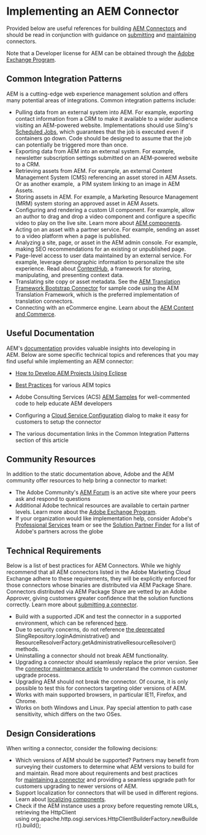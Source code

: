 Implementing an AEM Connector
=============================

Provided below are useful references for building [AEM Connectors](https://www.adobe.io/apis/experiencecloud/aem/aemconnectors.html) and should be read in conjunction with guidance on [submitting](submit.md) and [maintaining](maintain.md) connectors.

Note that a Developer license for AEM can be obtained through the [Adobe Exchange Program](https://partners.adobe.com/exchangeprogram/experiencecloud).

Common Integration Patterns
---------------------------

AEM is a cutting-edge web experience management solution and offers many potential areas of integrations. Common integration patterns include:

*   Pulling data from an external system into AEM. For example, exporting contact information from a CRM to make it available to a wider audience visiting an AEM-powered website.  Implementations should use Sling's [Scheduled Jobs](https://sling.apache.org/documentation/bundles/apache-sling-eventing-and-job-handling.html#scheduled-jobs), which guarantees that the job is executed even if containers go down. Code should be designed to assume that the job can potentially be triggered more than once. 
*   Exporting data from AEM into an external system. For example, newsletter subscription settings submitted on an AEM-powered website to a CRM.
*   Retrieving assets from AEM. For example, an external Content Management System (CMS) referencing an asset stored in AEM Assets. Or as another example,  a PIM system linking to an image in AEM Assets.
*   Storing assets in AEM. For example, a Marketing Resource Management (MRM) system storing an approved asset in AEM Assets.
*   Configuring and rendering a custom UI component. For example, allow an author to drag and drop a video component and configure a specific video to play on the live site. Learn more about [AEM components](https://experienceleague.adobe.com/docs/experience-manager-65/developing/components/components-basics.html).
*   Acting on an asset with a partner service. For example, sending an asset to a video platform when a page is published.
*   Analyzing a site, page, or asset in the AEM admin console. For example, making SEO recommendations for an existing or unpublished page.
*   Page-level access to user data maintained by an external service. For example, leverage demographic information to personalize the site experience. Read about [ContextHub](https://experienceleague.adobe.com/docs/experience-manager-65/developing/personlization/contexthub.html), a framework for storing, manipulating, and presenting context data. 
*   Translating site copy or asset metadata. See the [AEM Translation Framework Bootstrap Connector](https://github.com/Adobe-Marketing-Cloud/aem-translation-framework-bootstrap-connector) for sample code using the AEM Translation Framework, which is the preferred implementation of translation connectors.
*   Connecting with an eCommerce engine. Learn about the [AEM Content and Commerce](https://experienceleague.adobe.com/docs/experience-manager-65/commerce/introduction.html).

Useful Documentation
--------------------

AEM's [documentation](https://experienceleague.adobe.com/docs/experience-manager-65.html) provides valuable insights into developing in AEM. Below are some specific technical topics and references that you may find useful while implementing an AEM connector:

*   [How to Develop AEM Projects Using Eclipse](https://experienceleague.adobe.com/docs/experience-manager-65/developing/devtools/howto-projects-eclipse.html)
*   [Best Practices](https://experienceleague.adobe.com/docs/experience-manager-65/developing/bestpractices/best-practices.html) for various AEM topics
*   Adobe Consulting Services (ACS) [AEM Samples](http://adobe-consulting-services.github.io/acs-aem-samples/) for well-commented code to help educate AEM developers
*   Configuring a [Cloud Service Configuration](https://experienceleague.adobe.com/docs/experience-manager-65/developing/extending-aem/extending-cloud-services/extending-cloud-config.html) dialog to make it easy for customers to setup the connector

*   The various documentation links in the Common Integration Patterns section of this article

Community Resources 
--------------------

In addition to the static documentation above, Adobe and the AEM community offer resources to help bring a connector to market:

*   The Adobe Community's [AEM Forum](http://help-forums.adobe.com/content/adobeforums/en/experience-manager-forum/adobe-experience-manager.html) is an active site where your peers ask and respond to questions
*   Additional Adobe technical resources are available to certain partner levels. Learn more about the [Adobe Exchange Program](https://partners.adobe.com/exchangeprogram/experiencecloud).
*   If your organization would like implementation help, consider Adobe's [Professional Services](http://www.adobe.com/marketing-cloud/service-support/professional-consulting-training.html) team or see the [Solution Partner Finder](https://solutionpartners.adobe.com/home/partnerFinder.html) for a list of Adobe's partners across the globe

Technical Requirements
----------------------

Below is a list of best practices for AEM Connectors. While we highly recommend that all AEM connectors listed in the Adobe Marketing Cloud Exchange adhere to these requirements, they will be explicitly enforced for those connectors whose binaries are distributed via AEM Package Share. Connectors distributed via AEM Package Share are vetted by an Adobe Approver, giving customers greater confidence that the solution functions correctly. Learn more about [submitting a connector](submit.md).

*   Build with a supported JDK and test the connector in a supported environment, which can be referenced [here](https://experienceleague.adobe.com/docs/experience-manager-65/deploying/introduction/technical-requirements.html).
*   Due to security concerns, do not reference [the deprecated](http://sling.apache.org/documentation/the-sling-engine/service-authentication.html#deprecation-of-administrative-authentication) SlingRepository.loginAdministrative() and ResourceResolverFactory.getAdministrativeResourceResolver() methods.
*   Uninstalling a connector should not break AEM functionality.
*   Upgrading a connector should seamlessly replace the prior version. See the [connector maintenance article](maintain.md) to understand the common customer upgrade process. 
*   Upgrading AEM should not break the connector. Of course, it is only possible to test this for connectors targeting older versions of AEM.   
*   Works with main supported browsers, in particular IE11, Firefox, and Chrome.
*   Works on both Windows and Linux. Pay special attention to path case sensitivity, which differs on the two OSes.

Design Considerations
---------------------

When writing a connector, consider the following decisions:

*   Which versions of AEM should be supported? Partners may benefit from surveying their customers to determine what AEM versions to build for and maintain. Read more about requirements and best practices for [maintaining a connector](maintain.md) and providing a seamless upgrade path for customers upgrading to newer versions of AEM.
*   Support localization for connectors that will be used in different regions. Learn about [localizing components](https://experienceleague.adobe.com/docs/experience-manager-65/developing/components/internationalization/i18n.html).
*   Check if the AEM instance uses a proxy before requesting remote URLs, retrieving the HttpClient using org.apache.http.osgi.services.HttpClientBuilderFactory.newBuilder().build();
